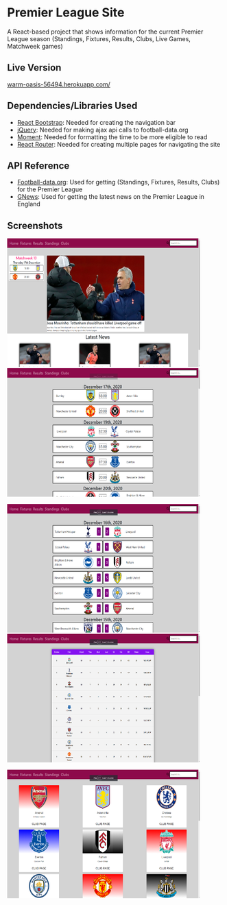 # Premier League Site

A React-based project that shows information for the current Premier League season (Standings, Fixtures, Results, Clubs, Live Games, Matchweek games)

## Live Version 

<a href="warm-oasis-56494.herokuapp.com/">warm-oasis-56494.herokuapp.com/</a>

## Dependencies/Libraries Used

- <a href="https://react-bootstrap.github.io/">React Bootstrap</a>: Needed for creating the navigation bar
- <a href="https://jquery.com/">jQuery</a>: Needed for making ajax api calls to football-data.org
- <a href="https://momentjs.com/">Moment</a>: Needed for formatting the time to be more eligible to read
- <a href="https://reactrouter.com/">React Router</a>: Needed for creating multiple pages for navigating the site

## API Reference

- <a href="https://www.football-data.org/">Football-data.org</a>: Used for getting (Standings, Fixtures, Results, Clubs) for the Premier League
- <a href="https://gnews.io/">GNews</a>: Used for getting the latest news on the Premier League in England

## Screenshots
<img src="screenshots/homepage.png" height='300' width='450'/> <img src="screenshots/fixturespage.png" height='300' width='450'/> 

<img src="screenshots/resultspage.png" height='300' width='450'/> <img src="screenshots/standingspage.png" height='300' width='450'/> 

<img src="screenshots/clubspage.png" height='300' width='450'/> 


